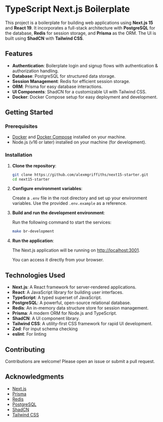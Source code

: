 # TypeScript Next.js Boilerplate

This project is a boilerplate for building web applications using **Next.js 15** and **React 19**. It incorporates a full-stack architecture with **PostgreSQL** for the database, **Redis** for session storage, and **Prisma** as the ORM. The UI is built using **ShadCN** with **Tailwind CSS**.

## Features

- **Authentication**: Boilerplate login and signup flows with authentication & authorization handling.
- **Database**: PostgreSQL for structured data storage.
- **Session Management**: Redis for efficient session storage.
- **ORM**: Prisma for easy database interactions.
- **UI Components**: ShadCN for a customizable UI with Tailwind CSS.
- **Docker**: Docker Compose setup for easy deployment and development.

## Getting Started

### Prerequisites

- [Docker](https://www.docker.com/) and [Docker Compose](https://docs.docker.com/compose/) installed on your machine.
- Node.js (v16 or later) installed on your machine (for development).

### Installation

1. **Clone the repository**:

   ```bash
   git clone https://github.com/alexmgriffiths/next15-starter.git
   cd next15-starter
   ```

2. **Configure environment variables**:

   Create a `.env` file in the root directory and set up your environment variables. Use the provided `.env.example` as a reference.

3. **Build and run the development environment**:

   Run the following command to start the services:

   ```bash
   make br-development
   ```

4. **Run the application**:

   The Next.js application will be running on [http://localhost:3001](http://localhost:3001).

   You can access it directly from your browser.


## Technologies Used

- **Next.js**: A React framework for server-rendered applications.
- **React**: A JavaScript library for building user interfaces.
- **TypeScript**: A typed superset of JavaScript.
- **PostgreSQL**: A powerful, open-source relational database.
- **Redis**: An in-memory data structure store for session management.
- **Prisma**: A modern ORM for Node.js and TypeScript.
- **ShadCN**: A UI component library.
- **Tailwind CSS**: A utility-first CSS framework for rapid UI development.
- **Zod**: For input schema checking
- **eslint**: For linting

## Contributing

Contributions are welcome! Please open an issue or submit a pull request.

## Acknowledgments

- [Next.js](https://nextjs.org/)
- [Prisma](https://www.prisma.io/)
- [Redis](https://redis.io/)
- [PostgreSQL](https://www.postgresql.org/)
- [ShadCN](https://shadcn.com/)
- [Tailwind CSS](https://tailwindcss.com/)
